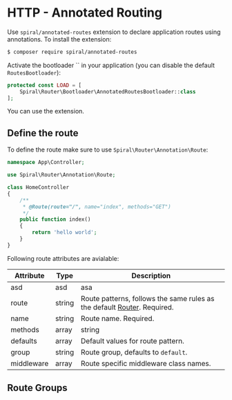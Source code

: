 # HTTP - Annotated Routing
Use `spiral/annotated-routes` extension to declare application routes using annotations. To install the extension:

```bash
$ composer require spiral/annotated-routes
```

Activate the bootloader `` in your application (you can disable the default `RoutesBootloader`):

```php
protected const LOAD = [
    Spiral\Router\Bootloader\AnnotatedRoutesBootloader::class
];
```

You can use the extension.

## Define the route
To define the route make sure to use `Spiral\Router\Annotation\Route`: 

```php
namespace App\Controller;

use Spiral\Router\Annotation\Route;

class HomeController
{
    /**
     * @Route(route="/", name="index", methods="GET")
     */
    public function index()
    {
        return 'hello world';
    }
}
```

Following route attributes are avialable:

Attribute | Type | Description
--- | --- | ---
asd | asd | asa
route | string | Route patterns, follows the same rules as the default [Router](/http/routing.md). Required.
name | string | Route name. Required.
methods | array|string | HTTP methods. Defaults to all methods. 
defaults | array | Default values for route pattern.
group | string | Route group, defaults to `default`.
middleware | array | Route specific middleware class names.

## Route Groups
